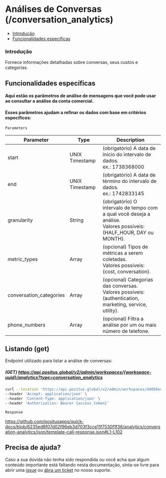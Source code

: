 # Análises de Conversas (/conversation_analytics)

- [Introdução](#introdução)
- [Funcionalidades específicas](#funcionalidades-específicas)

### Introdução

Fornece informações detalhadas sobre conversas, seus custos e categorias.

## Funcionalidades específicas

#### Aqui estão os parâmetros de análise de mensagens que você pode usar ao consultar a análise da conta comercial.
#### Esses parâmetros ajudam a refinar os dados com base em critérios específicos:

`Parameters`

| Parameter | Type             | Description                                                                                                         |
|-----------|------------------|---------------------------------------------------------------------------------------------------------------------|
| start     | UNIX Timestamp   | (obrigatório) A data de início do intervalo de dados. <br/>ex.: 1738368000                                          |
| end       | UNIX Timestamp   | (obrigatório) A data de término do intervalo de dados. <br/>ex.: 1742833145                                         |
| granularity       | String           | (obrigatório)  O intervalo de tempo com a qual você deseja a análise. <br/>Valores possíveis: (HALF_HOUR, DAY ou MONTH). |
| metric_types       | Array  | (opcional) Tipos de métricas a serem coletadas. <br/>Valores possíveis: (cost, conversation).                       |
| conversation_categories       | Array            | (opcional) Categorias das conversas. <br/>Valores possíveis: (authentication, marketing, service, utility).         |
| phone_numbers       | Array            | (opcional) Filtra a análise por um ou mais número de telefone.                                                      |

## Listando (get)

Endpoint utilizado para listar a análise de conversas:

##### (GET) https://api.positus.global/v2/admin/workspaces/{workspace-uuid}/analytics?type=conversation_analytics
```sh
curl --location 'https://api.positus.global/v2/admin/workspaces/d4056ecf-f7cf-418b-b44e-8c1d8808c57d/analytics?start=1718064000&end=1742833145&granularity=monthly&type=conversation_analytics' \
--header 'Accept: application/json' \
--header 'Content-Type: application/json' \
--header 'Authorization: Bearer {access_token}'
```

`Response`

https://github.com/positusapps/quick-docs/blob/6235ed8f07d02f96eb3d703f3cce11f7530f1f36/analytics/conversation-analytics/json/template-call-response.json#L1-L102

## Precisa de ajuda?

Caso a sua dúvida não tenha sido respondida ou você acha que algum conteúdo importante está faltando nesta documentação, sinta-se livre para abrir uma [issue](https://github.com/positusapps/quick-docs/issues) ou [abra um ticket](https://studio.posit.us/suporte) no nosso suporte.